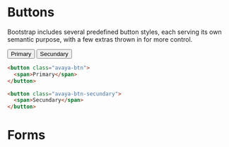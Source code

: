 
# Buttons

Bootstrap includes several predefined button styles, each serving its own semantic purpose, with a few extras thrown in for more control.



<button class="avaya-btn">
  <span>Primary</span>
</button>
<span class="mx-2"></span>
<button class="avaya-btn-secundary">
  <span>Secundary</span>
</button>



```html
<button class="avaya-btn">
  <span>Primary</span>
</button>

<button class="avaya-btn-secundary">
  <span>Secundary</span>
</button>
```


# Forms